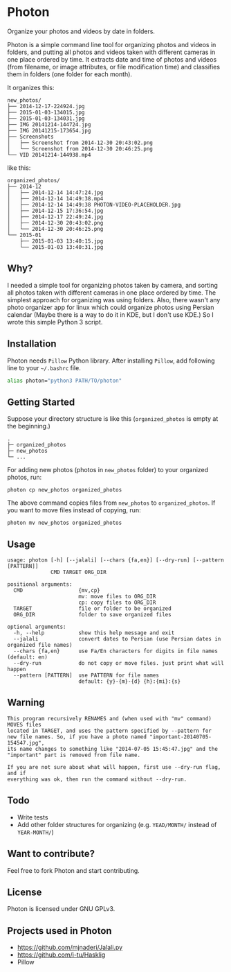 Photon
======

Organize your photos and videos by date in folders.

Photon is a simple command line tool for organizing photos and
videos in folders, and putting all photos and videos taken with
different cameras in one place ordered by time. It extracts date
and time of photos and videos (from filename, or image attributes,
or file modification time) and classifies them in folders (one
folder for each month).

It organizes this:

    new_photos/
    ├── 2014-12-17-224924.jpg
    ├── 2015-01-03-134015.jpg
    ├── 2015-01-03-134031.jpg
    ├── IMG 20141214-144724.jpg
    ├── IMG 20141215-173654.jpg
    ├── Screenshots
    │   ├── Screenshot from 2014-12-30 20:43:02.png
    │   └── Screenshot from 2014-12-30 20:46:25.png
    └── VID 20141214-144938.mp4

like this:

    organized_photos/
    ├── 2014-12
    │   ├── 2014-12-14 14:47:24.jpg
    │   ├── 2014-12-14 14:49:38.mp4
    │   ├── 2014-12-14 14:49:38 PHOTON-VIDEO-PLACEHOLDER.jpg
    │   ├── 2014-12-15 17:36:54.jpg
    │   ├── 2014-12-17 22:49:24.jpg
    │   ├── 2014-12-30 20:43:02.png
    │   └── 2014-12-30 20:46:25.png
    └── 2015-01
        ├── 2015-01-03 13:40:15.jpg
        └── 2015-01-03 13:40:31.jpg


Why?
----

I needed a simple tool for organizing photos taken by camera,
and sorting all photos taken with different cameras in one place
ordered by time. The simplest approach for organizing was using
folders. Also, there wasn't any photo organizer app for linux which
could organize photos using Persian calendar (Maybe there is a way
to do it in KDE, but I don't use KDE.) So I wrote this simple
Python 3 script.


Installation
------------

Photon needs `Pillow` Python library. After installing `Pillow`,
add following line to your `~/.bashrc` file.

```bash
alias photon="python3 PATH/TO/photon"
```


Getting Started
---------------

Suppose your directory structure is like this
(`organized_photos` is empty at the beginning.)

    .
    ├─ organized_photos
    ├─ new_photos
    └─ ...

For adding new photos (photos in `new_photos` folder) to your
organized photos, run:

    photon cp new_photos organized_photos

The above command copies files from `new_photos` to `organized_photos`.
If you want to move files instead of copying, run:

    photon mv new_photos organized_photos


Usage
-----

    usage: photon [-h] [--jalali] [--chars {fa,en}] [--dry-run] [--pattern [PATTERN]]
                  CMD TARGET ORG_DIR

    positional arguments:
      CMD                  {mv,cp}
                           mv: move files to ORG_DIR
                           cp: copy files to ORG_DIR
      TARGET               file or folder to be organized
      ORG_DIR              folder to save organized files

    optional arguments:
      -h, --help           show this help message and exit
      --jalali             convert dates to Persian (use Persian dates in organized file names)
      --chars {fa,en}      use Fa/En characters for digits in file names (default: en)
      --dry-run            do not copy or move files. just print what will happen
      --pattern [PATTERN]  use PATTERN for file names
                           default: {y}-{m}-{d} {h}:{mi}:{s}


Warning
-------

    This program recursively RENAMES and (when used with "mv" command) MOVES files
    located in TARGET, and uses the pattern specified by --pattern for
    new file names. So, if you have a photo named "important-20140705-154547.jpg",
    its name changes to something like "2014-07-05 15:45:47.jpg" and the
    "important" part is removed from file name.

    If you are not sure about what will happen, first use --dry-run flag, and if
    everything was ok, then run the command without --dry-run.


Todo
----

* Write tests
* Add other folder structures for organizing (e.g. `YEAD/MONTH/` instead of `YEAR-MONTH/`)


Want to contribute?
-------------------

Feel free to fork Photon and start contributing.


License
-------

Photon is licensed under GNU GPLv3.


Projects used in Photon
-----------------------

* https://github.com/mjnaderi/Jalali.py
* https://github.com/i-tu/Hasklig
* Pillow
